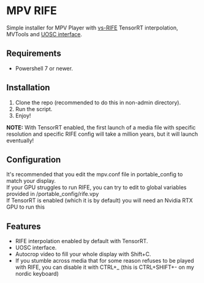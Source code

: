 # MPV RIFE

Simple installer for MPV Player with [vs-RIFE](https://github.com/HolyWu/vs-rife) TensorRT interpolation, MVTools and [UOSC interface](https://github.com/tomasklaen/uosc).

## Requirements

- Powershell 7 or newer.

## Installation

1. Clone the repo (recommended to do this in non-admin directory).
2. Run the script.
3. Enjoy!

**NOTE:**
With TensorRT enabled, the first launch of a media file with specific resolution and specific RIFE config will take a million years, but it will launch eventually!

## Configuration

It's recommended that you edit the mpv.conf file in portable_config to match your display.  
If your GPU struggles to run RIFE, you can try to edit to global variables provided in /portable_config/rife.vpy  
If TensorRT is enabled (which it is by default) you will need an Nvidia RTX GPU to run this

## Features

- RIFE interpolation enabled by default with TensorRT.
- UOSC interface.
- Autocrop video to fill your whole display with Shift+C.
- If you stumble across media that for some reason refuses to be played with RIFE, you can disable it with CTRL+\_ (this is CTRL+SHIFT+- on my nordic keyboard)
